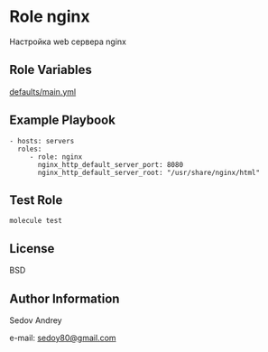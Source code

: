 Role nginx
==========

Настройка web сервера nginx

Role Variables
--------------

[defaults/main.yml](defaults/main.yml)


Example Playbook
----------------

    - hosts: servers
      roles:
         - role: nginx
           nginx_http_default_server_port: 8080
           nginx_http_default_server_root: "/usr/share/nginx/html"

Test Role
---------

    molecule test

License
-------

BSD

Author Information
------------------

Sedov Andrey

e-mail: sedoy80@gmail.com
